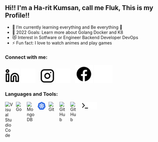 ## Hi!! I'm a Ha-rit Kumsan, call me Fluk, This is my Profile!!

- 🌱 I’m currently learning everything and Be everything 🤣
- 🥅 2022 Goals: Learn more about Golang Docker and K8
- 😻 Interest in Sotfware or Engineer Backend Developer DevOps 
- ⚡ Fun fact: I love to watch animes and play games

### Connect with me:

<!-- [![website](./img/globe-light.svg)](mywebsite soon)
[![website](./img/globe-dark.svg)](--mywebsite soon) -->
<!-- &nbsp;&nbsp; -->
[![website](./img/linkedin-light.svg)](https://www.linkedin.com/in/หฤษฎ์-คำแสน-953907207#gh-light-mode-only)
[![website](./img/linkedin-dark.svg)](https://www.linkedin.com/in/หฤษฎ์-คำแสน-953907207#gh-dark-mode-only)
&nbsp;&nbsp;
[![website](./img/instagram-light.svg)](https://www.instagram.com/kumsanharit#gh-light-mode-only)
[![website](./img/instagram-dark.svg)](https://www.instagram.com/kumsanharit#gh-dark-mode-only)
&nbsp;&nbsp;
[![website](./img/facebook-light.svg)](https://www.facebook.com/flukfikandza#gh-light-mode-only)
[![website](./img/facebook-dark.svg)](https://www.facebook.com/flukfikandza#gh-dark-mode-only)

### Languages and Tools:

<img align="left" alt="Visual Studio Code" width="26px" src="https://cdn.jsdelivr.net/gh/devicons/devicon/icons/vscode/vscode-original.svg" style="padding-right:10px;" />
<!-- <img align="left" alt="HTML5" width="26px" src="https://cdn.jsdelivr.net/gh/devicons/devicon/icons/html5/html5-original.svg" style="padding-right:10px;" />
<img align="left" alt="CSS3" width="26px" src="https://cdn.jsdelivr.net/gh/devicons/devicon/icons/css3/css3-original.svg" style="padding-right:10px;" />
<img align="left" alt="JavaScript" width="26px" src="https://cdn.jsdelivr.net/gh/devicons/devicon/icons/javascript/javascript-original.svg" style="padding-right:10px;" />
<img align="left" alt="React" width="26px" src="https://cdn.jsdelivr.net/gh/devicons/devicon/icons/react/react-original.svg" style="padding-right:10px;" /> -->
<!-- <img align="left" alt="Node.js" width="26px" src="https://cdn.jsdelivr.net/gh/devicons/devicon/icons/nodejs/nodejs-original.svg" style="padding-right:10px;" /> -->
<img align="left" alt="Go" width="26px" src="https://go.dev/blog/go-brand/Go-Logo/SVG/Go-Logo_Blue.svg" style="padding-right:10px;" />
<img align="left" alt="MongoDB" width="26px" src="https://cdn.jsdelivr.net/gh/devicons/devicon/icons/mongodb/mongodb-original.svg" style="padding-right:10px;" />
<!-- <img align="left" alt="MySQL" width="26px" src="https://cdn.jsdelivr.net/gh/devicons/devicon/icons/mysql/mysql-original.svg" style="padding-right:10px;" /> -->
<img align="left" alt="K8" width="26px" src="https://raw.githubusercontent.com/kubernetes/kubernetes/45f2c63d6af7d25d2c17a3953a2451340218ef14/logo/logo.svg" style="padding-right:10px;" />
<img align="left" alt="Git" width="26px" src="https://cdn.jsdelivr.net/gh/devicons/devicon/icons/git/git-original.svg" style="padding-right:10px;" />

[<img align="left" alt="GitHub" width="26px" src="https://user-images.githubusercontent.com/3369400/139447912-e0f43f33-6d9f-45f8-be46-2df5bbc91289.png" style="padding-right:10px;" />](https://github.com/HaritFluk/KaruyaStacker#gh-dark-mode-only)
[<img align="left" alt="GitHub" width="26px" src="https://user-images.githubusercontent.com/3369400/139448065-39a229ba-4b06-434b-bc67-616e2ed80c8f.png" style="padding-right:10px;" />](https://github.com/HaritFluk/KaruyaStacker#gh-light-mode-only)
[<img align="left" alt="Terminal" width="26px" src="./img/terminal-light.svg" />](#gh-light-mode-only)
[<img align="left" alt="Terminal" width="26px" src="./img/terminal-dark.svg" />](#gh-dark-mode-only)
<!--START_SECTION:activity-->
<!-- 1. ❌ Closed PR in 
2. 💪 Opened PR  in 
3. 🗣 Commented on in 
4. 🎉 Merged PR in 
5. 💪 Opened PR in  -->
<!--END_SECTION:activity-->

<!-- <details>
  <summary>:zap: GitHub Stats</summary>

  <img align="left" alt="My GitHub Stats" src="https://github-readme-stats.vercel.app/api?username=FlukHarit&show_icons=true&hide_border=false&title_color=ff652f&icon_color=FFE400&bg_color=09131B&text_color=ffffff&border_color=0c1a25" />

</details> -->
